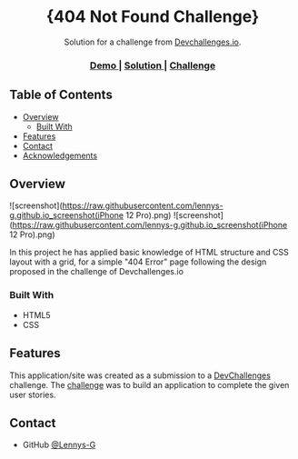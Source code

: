 <!-- Please update value in the {}  -->

<h1 align="center">{404 Not Found Challenge}</h1>

<div align="center">
   Solution for a challenge from  <a href="http://devchallenges.io" target="_blank">Devchallenges.io</a>.
</div>

<div align="center">
  <h3>
    <a href="https://{https://lennys-g.github.io/devChallenges/404-not-found-master/index.html}">
      Demo
    </a>
    <span> | </span>
    <a href="https://{https://devchallenges.io/solutions/Y1QlNkxYn5iqUusTzjbL}">
      Solution
    </a>
    <span> | </span>
    <a href="https://devchallenges.io/challenges/wBunSb7FPrIepJZAg0sY">
      Challenge
    </a>
  </h3>
</div>

<!-- TABLE OF CONTENTS -->

## Table of Contents

- [Overview](#overview)
  - [Built With](#built-with)
- [Features](#features)
- [Contact](#contact)
- [Acknowledgements](#acknowledgements)

<!-- OVERVIEW -->

## Overview

![screenshot](https://raw.githubusercontent.com/lennys-g.github.io_screenshot(iPhone 12 Pro).png)
![screenshot](https://raw.githubusercontent.com/lennys-g.github.io_screenshot(iPhone 12 Pro).png)

In this project he has applied basic knowledge of HTML structure and CSS layout with a grid, for a simple "404 Error" page following the design proposed in the challenge of Devchallenges.io

</div>

### Built With

<!-- This section should list any major frameworks that you built your project using. Here are a few examples.-->

- HTML5
- CSS

## Features

<!-- List the features of your application or follow the template. Don't share the figma file here :) -->

This application/site was created as a submission to a [DevChallenges](https://devchallenges.io/challenges) challenge. The [challenge](https://devchallenges.io/challenges/wBunSb7FPrIepJZAg0sY) was to build an application to complete the given user stories.

## Contact

- GitHub [@Lennys-G](https://github.com/Lennys-G)

